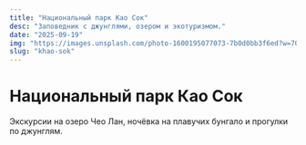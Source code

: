 ```yaml
---
title: "Национальный парк Као Сок"
desc: "Заповедник с джунглями, озером и экотуризмом."
date: "2025-09-19"
img: "https://images.unsplash.com/photo-1600195077073-7b0d0bb3f6ed?w=700&h=300&q=80&fit=crop&auto=format"
slug: "khao-sok"
---
```


# Национальный парк Као Сок

Экскурсии на озеро Чео Лан, ночёвка на плавучих бунгало и прогулки по джунглям.